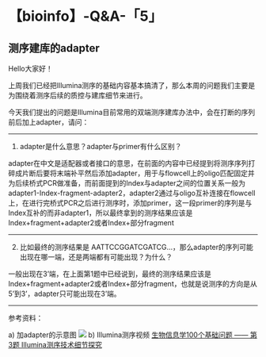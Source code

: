 # 【bioinfo】-Q&A-「5」

## 测序建库的adapter

Hello大家好！

上周我们已经把Illumina测序的基础内容基本搞清了，那么本周的问题我们主要是为围绕着测序后续的质控与建库细节来进行。

今天我们提出的问题是Illumina目前常用的双端测序建库办法中，会在打断的序列前后加上adapter，请问：

---

1. adapter是什么意思？adapter与primer有什么区别？

adapter在中文是适配器或者接口的意思，在前面的内容中已经提到将测序序列打碎成片断后要将末端补平然后添加adapter，用于与flowcell上的oligo匹配固定并为后续桥式PCR做准备，而前面提到的Index与adapter之间的位置关系一般为adapter1-Index-fragment-adapter2，adapter2通过与oligo互补连接在flowcell上，在进行完桥式PCR之后进行测序时，添加primer，这一段primer的序列是与Index互补的而非adapter1，所以最终拿到的测序结果应该是Index+fragment+adapter2或者Index+部分fragment

---

2. 比如最终的测序结果是 AATTCCGGATCGATCG…，那么adapter的序列可能出现在哪一端，还是两端都有可能出现？为什么？

一般出现在3’端，在上面第1题中已经说到，最终的测序结果应该是Index+fragment+adapter2或者Index+部分fragment，也就是说测序的方向是从5’到3’，adapter只可能出现在3’端。

---

参考资料：

a) 加adapter的示意图
![](../../../../../Desktop/md/【bioinfo】-Q-A-「5」/adapter.jpg)
b) Illumina测序视频
[生物信息学100个基础问题 —— 第3题 Illumina测序技术细节探究](https://zhuanlan.zhihu.com/p/34564457)

